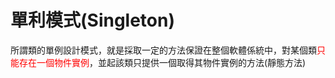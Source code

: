 # 單利模式(Singleton)

所謂類的單例設計模式，就是採取一定的方法保證在整個軟體係統中，對某個類<font color="#f00">只能存在一個物件實例</font>，並起該類只提供一個取得其物件實例的方法(靜態方法)